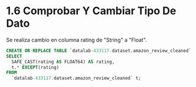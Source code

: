 # 1.6 Comprobar Y Cambiar Tipo De Dato

Se realiza cambio en columna rating de "String" a "Float".

```sql
CREATE OR REPLACE TABLE `datalab-433117.dataset.amazon_review_cleaned` AS
SELECT
  SAFE_CAST(rating AS FLOAT64) AS rating,
  t.* EXCEPT(rating)
FROM
  `datalab-433117.dataset.amazon_review_cleaned` t;
```
